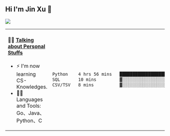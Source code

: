
## Hi I'm Jin Xu 👋
![](https://komarev.com/ghpvc/?username=jiayouxujin&color=brightgreen&label=PROFILE+VIEWS)



<table align="center">
<tr>
<td valign="top" width="60%">

#### 🏋️‍♀️ <a href="https://github.com/jiayouxujin" target="_blank">Talking about Personal Stuffs</a>
<!-- recent_releases starts -->

- ⚡  I'm now learning CS-Knowledges.  
- 🏊‍♂️ Languages and Tools: Go、Java、Python、C
<!-- recent_releases ends -->
</td>
<td>
 
<!--START_SECTION:waka-->

```txt
Python    4 hrs 56 mins   ███████████████████████▓░   94.08 %
SQL       10 mins         ▓░░░░░░░░░░░░░░░░░░░░░░░░   03.27 %
CSV/TSV   8 mins          ▓░░░░░░░░░░░░░░░░░░░░░░░░   02.65 %
```

<!--END_SECTION:waka-->
 
</td>
</tr>
</table>





